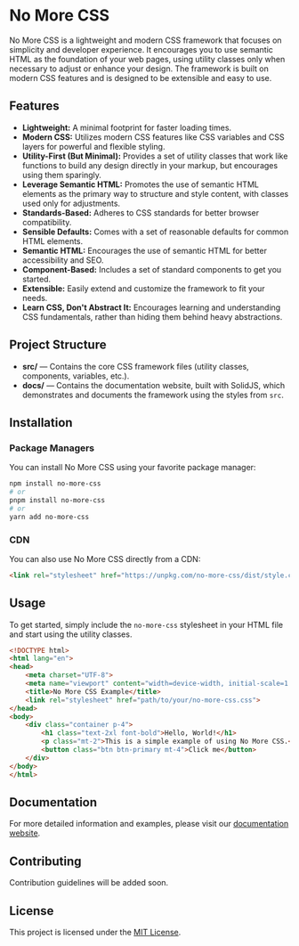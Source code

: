# No More CSS

No More CSS is a lightweight and modern CSS framework that focuses on simplicity and developer experience. It encourages you to use semantic HTML as the foundation of your web pages, using utility classes only when necessary to adjust or enhance your design. The framework is built on modern CSS features and is designed to be extensible and easy to use.

## Features

*   **Lightweight:** A minimal footprint for faster loading times.
*   **Modern CSS:** Utilizes modern CSS features like CSS variables and CSS layers for powerful and flexible styling.
*   **Utility-First (But Minimal):** Provides a set of utility classes that work like functions to build any design directly in your markup, but encourages using them sparingly.
*   **Leverage Semantic HTML:** Promotes the use of semantic HTML elements as the primary way to structure and style content, with classes used only for adjustments.
*   **Standards-Based:** Adheres to CSS standards for better browser compatibility.
*   **Sensible Defaults:** Comes with a set of reasonable defaults for common HTML elements.
*   **Semantic HTML:** Encourages the use of semantic HTML for better accessibility and SEO.
*   **Component-Based:** Includes a set of standard components to get you started.
*   **Extensible:** Easily extend and customize the framework to fit your needs.
*   **Learn CSS, Don't Abstract It:** Encourages learning and understanding CSS fundamentals, rather than hiding them behind heavy abstractions.

## Project Structure

- **src/** — Contains the core CSS framework files (utility classes, components, variables, etc.).
- **docs/** — Contains the documentation website, built with SolidJS, which demonstrates and documents the framework using the styles from `src`.

## Installation

### Package Managers

You can install No More CSS using your favorite package manager:

```bash
npm install no-more-css
# or
pnpm install no-more-css
# or
yarn add no-more-css
```

### CDN

You can also use No More CSS directly from a CDN:

```html
<link rel="stylesheet" href="https://unpkg.com/no-more-css/dist/style.css">
```

## Usage

To get started, simply include the `no-more-css` stylesheet in your HTML file and start using the utility classes.

```html
<!DOCTYPE html>
<html lang="en">
<head>
    <meta charset="UTF-8">
    <meta name="viewport" content="width=device-width, initial-scale=1.0">
    <title>No More CSS Example</title>
    <link rel="stylesheet" href="path/to/your/no-more-css.css">
</head>
<body>
    <div class="container p-4">
        <h1 class="text-2xl font-bold">Hello, World!</h1>
        <p class="mt-2">This is a simple example of using No More CSS.</p>
        <button class="btn btn-primary mt-4">Click me</button>
    </div>
</body>
</html>
```

## Documentation

For more detailed information and examples, please visit our [documentation website](docs/index.html).

## Contributing

Contribution guidelines will be added soon.

## License

This project is licensed under the [MIT License](LICENSE).
